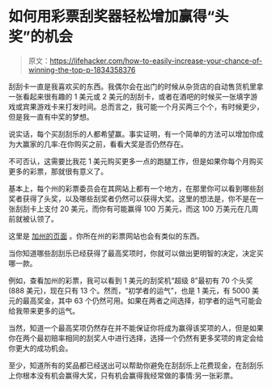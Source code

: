 # 如何用彩票刮奖器轻松增加赢得“头奖”的机会

> 原文：<https://lifehacker.com/how-to-easily-increase-your-chance-of-winning-the-top-p-1834358376>

刮刮卡一直是我喜欢买的东西。我偶尔会在出门的时候从杂货店的自动售货机里拿一张看起来很有趣的 1 美元或 2 美元的刮刮卡，或者在酒吧的时候买一张填字游戏或宾果游戏卡来打发时间。总而言之，我可能一个月买两三个个，有时候更少，但是我一直有中奖的梦想。



说实话，每个买刮刮乐的人都希望赢。事实证明，有一个简单的方法可以增加你成为大赢家的几率:在你购买之前，看看大奖是否仍然存在。

不可否认，这需要比我花 1 美元购买更多一点的跑腿工作，但是如果你每个月购买更多的彩票，那就很有意义了。

基本上，每个州的彩票委员会在其网站上都有一个地方，在那里你可以看到哪些刮奖者获得了头奖，以及哪些刮奖者仍然可以获得大奖。这里的想法是，你不是在一张刮刮卡上支付 20 美元，而你有可能赢得 100 万美元，而这 100 万美元在几周前就被认领了。

这里是 [加州的页面](https://www.calottery.com/play/scratchers-games/top-prizes-remaining) 。你所在州的彩票网站也会有类似的东西。

当你知道哪些刮刮乐已经获得了最高奖项时，你就可以做出更明智的决定，决定买哪一款。

例如，查看加州的彩票，我可以看到 1 美元的刮奖机“超级 8”最初有 70 个头奖(888 美元)，现在只有 13 个。然而，“初学者的运气”，也是 1 美元，有 5000 美元的最高奖金，其中 63 个仍然可用。如果在两者之间选择，初学者的运气可能会给我带来更多的运气。

当然，知道一个最高奖项仍然存在并不能保证你将成为赢得该奖项的人，但是如果你在两个最初赔率相同的刮奖人中进行选择，选择一个仍然有更多奖项的肯定会给你更大的成功机会。

至少，知道所有的奖品都已经送出可以帮助你避免在刮刮乐上花费现金，在刮刮乐上你根本没有机会赢得大奖，只有机会赢得我经常做的事情:另一张彩票。